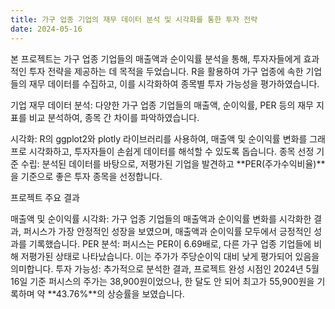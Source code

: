 ```yaml
---
title: 가구 업종 기업의 재무 데이터 분석 및 시각화를 통한 투자 전략
date: 2024-05-16
---
```



본 프로젝트는 가구 업종 기업들의 매출액과 순이익률 분석을 통해, 투자자들에게 효과적인 투자 전략을 제공하는 데 목적을 두었습니다. R을 활용하여 가구 업종에 속한 기업들의 재무 데이터를 수집하고, 이를 시각화하여 종목별 투자 가능성을 평가하였습니다.

<!--more-->

기업 재무 데이터 분석: 다양한 가구 업종 기업들의 매출액, 순이익률, PER 등의 재무 지표를 비교 분석하여, 종목 간 차이를 파악하였습니다.

시각화: R의 ggplot2와 plotly 라이브러리를 사용하여, 매출액 및 순이익률 변화를 그래프로 시각화하고, 투자자들이 손쉽게 데이터를 해석할 수 있도록 돕습니다.
종목 선정 기준 수립: 분석된 데이터를 바탕으로, 저평가된 기업을 발견하고 **PER(주가수익비율)**을 기준으로 좋은 투자 종목을 선정합니다.

프로젝트 주요 결과

매출액 및 순이익률 시각화: 가구 업종 기업들의 매출액과 순이익률 변화를 시각화한 결과, 퍼시스가 가장 안정적인 성장을 보였으며, 매출액과 순이익률 모두에서 긍정적인 성과를 기록했습니다.
PER 분석: 퍼시스는 PER이 6.69배로, 다른 가구 업종 기업들에 비해 저평가된 상태로 나타났습니다. 이는 주가가 주당순이익 대비 낮게 평가되어 있음을 의미합니다.
투자 가능성: 추가적으로 분석한 결과, 프로젝트 완성 시점인 2024년 5월 16일 기준 퍼시스의 주가는 38,900원이었으나, 한 달도 안 되어 최고가 55,900원을 기록하며 약 **43.76%**의 상승률을 보였습니다.